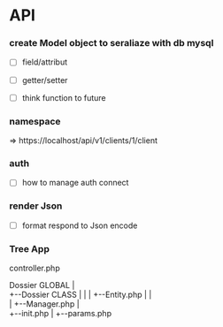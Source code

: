 # API

### create Model object to seraliaze with db mysql

- [ ] field/attribut
- [ ] getter/setter
- [ ] think function to future


### namespace 

=> https://localhost/api/v1/clients/1/client

### auth

- [ ] how to manage auth connect 

### render Json

- [ ] format respond  to Json encode 


### Tree App

controller.php

Dossier GLOBAL
|		
+--Dossier CLASS
|   |
|   +--Entity.php
|		|	
|   +--Manager.php
|			
+--init.php
|
+--params.php

